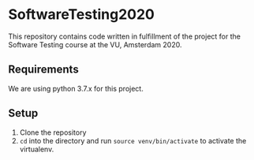 # SoftwareTesting2020

This repository contains code written in fulfillment of the project for the
Software Testing course at the VU, Amsterdam 2020.

## Requirements

We are using python 3.7.x for this project.

## Setup

1. Clone the repository
2. `cd` into the directory and run `source venv/bin/activate` to activate the
   virtualenv.
